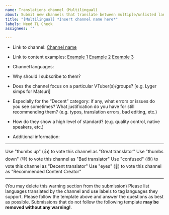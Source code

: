 ```yaml
---
name: Translations channel (Multilingual)
about: Submit new channels that translate between multiple/unlisted languages.
title: "[Multilingual] *Insert channel name here*"
labels: Need TL Check
assignees: ''

---
```


- Link to channel:
  [Channel name](url)
  
- Link to content examples:
  [Example 1](url)
  [Example 2](url)
  [Example 3](url)

- Channel languages:

- Why should I subscribe to them?

- Does the channel focus on a particular VTuber(s)/groups? [e.g. Lyger simps for Matsuri]

- Especially for the “Decent” category: if any, what errors or issues do you see sometimes? What justification do you have for still recommending them?
  (e.g. typos, translation errors, bad editing, etc.)

- How do they show a high level of standard?
  (e.g. quality control, native speakers, etc.)

- Additional information:

----

Use "thumbs up" (👍) to vote this channel as "Great translator"
Use "thumbs down" (👎) to vote this channel as "Bad translator"
Use "confused" (😕) to vote this channel as "Decent translator"
Use "eyes" (👀) to vote this channel as "Recommended Content Creator"

----

(You may delete this warning section from the submission)
Please list languages translated by the channel and use labels to tag languages they support.
Please follow the template above and answer the questions as best as possible. Submissions that do not follow the following template **may be removed without any warning!**.
